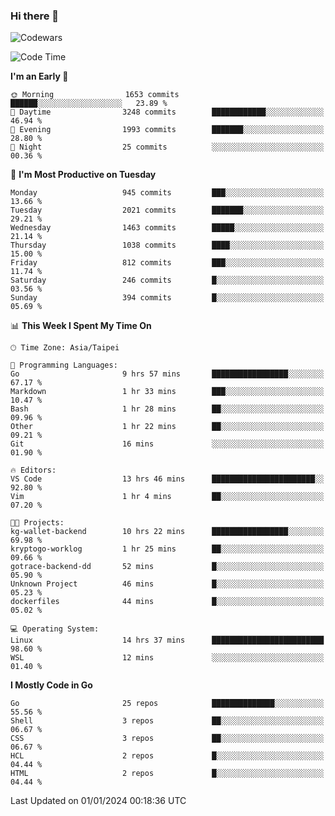 ### Hi there 👋

![Codewars](https://www.codewars.com/users/omegaatt36/badges/small)

<!--START_SECTION:waka-->
![Code Time](http://img.shields.io/badge/Code%20Time-2%2C038%20hrs%202%20mins-blue)

**I'm an Early 🐤** 

```text
🌞 Morning                1653 commits        ██████░░░░░░░░░░░░░░░░░░░   23.89 % 
🌆 Daytime                3248 commits        ████████████░░░░░░░░░░░░░   46.94 % 
🌃 Evening                1993 commits        ███████░░░░░░░░░░░░░░░░░░   28.80 % 
🌙 Night                  25 commits          ░░░░░░░░░░░░░░░░░░░░░░░░░   00.36 % 
```
📅 **I'm Most Productive on Tuesday** 

```text
Monday                   945 commits         ███░░░░░░░░░░░░░░░░░░░░░░   13.66 % 
Tuesday                  2021 commits        ███████░░░░░░░░░░░░░░░░░░   29.21 % 
Wednesday                1463 commits        █████░░░░░░░░░░░░░░░░░░░░   21.14 % 
Thursday                 1038 commits        ████░░░░░░░░░░░░░░░░░░░░░   15.00 % 
Friday                   812 commits         ███░░░░░░░░░░░░░░░░░░░░░░   11.74 % 
Saturday                 246 commits         █░░░░░░░░░░░░░░░░░░░░░░░░   03.56 % 
Sunday                   394 commits         █░░░░░░░░░░░░░░░░░░░░░░░░   05.69 % 
```


📊 **This Week I Spent My Time On** 

```text
🕑︎ Time Zone: Asia/Taipei

💬 Programming Languages: 
Go                       9 hrs 57 mins       █████████████████░░░░░░░░   67.17 % 
Markdown                 1 hr 33 mins        ███░░░░░░░░░░░░░░░░░░░░░░   10.47 % 
Bash                     1 hr 28 mins        ██░░░░░░░░░░░░░░░░░░░░░░░   09.96 % 
Other                    1 hr 22 mins        ██░░░░░░░░░░░░░░░░░░░░░░░   09.21 % 
Git                      16 mins             ░░░░░░░░░░░░░░░░░░░░░░░░░   01.90 % 

🔥 Editors: 
VS Code                  13 hrs 46 mins      ███████████████████████░░   92.80 % 
Vim                      1 hr 4 mins         ██░░░░░░░░░░░░░░░░░░░░░░░   07.20 % 

🐱‍💻 Projects: 
kg-wallet-backend        10 hrs 22 mins      █████████████████░░░░░░░░   69.98 % 
kryptogo-worklog         1 hr 25 mins        ██░░░░░░░░░░░░░░░░░░░░░░░   09.66 % 
gotrace-backend-dd       52 mins             █░░░░░░░░░░░░░░░░░░░░░░░░   05.90 % 
Unknown Project          46 mins             █░░░░░░░░░░░░░░░░░░░░░░░░   05.23 % 
dockerfiles              44 mins             █░░░░░░░░░░░░░░░░░░░░░░░░   05.02 % 

💻 Operating System: 
Linux                    14 hrs 37 mins      █████████████████████████   98.60 % 
WSL                      12 mins             ░░░░░░░░░░░░░░░░░░░░░░░░░   01.40 % 
```

**I Mostly Code in Go** 

```text
Go                       25 repos            ██████████████░░░░░░░░░░░   55.56 % 
Shell                    3 repos             ██░░░░░░░░░░░░░░░░░░░░░░░   06.67 % 
CSS                      3 repos             ██░░░░░░░░░░░░░░░░░░░░░░░   06.67 % 
HCL                      2 repos             █░░░░░░░░░░░░░░░░░░░░░░░░   04.44 % 
HTML                     2 repos             █░░░░░░░░░░░░░░░░░░░░░░░░   04.44 % 
```




 Last Updated on 01/01/2024 00:18:36 UTC
<!--END_SECTION:waka-->

<!--
**omegaatt36/omegaatt36** is a ✨ _special_ ✨ repository because its `README.md` (this file) appears on your GitHub profile.

Here are some ideas to get you started:

- 🔭 I’m currently working on ...
- 🌱 I’m currently learning ...
- 👯 I’m looking to collaborate on ...
- 🤔 I’m looking for help with ...
- 💬 Ask me about ...
- 📫 How to reach me: ...
- 😄 Pronouns: ...
- ⚡ Fun fact: ...
-->

